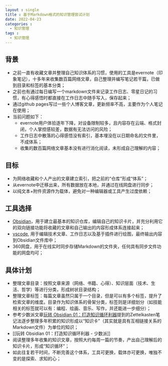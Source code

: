 ```yaml
---
layout : single
title : 基于Markdown格式的知识管理尝试计划
date: 2022-04-23
categories : 
  - 知识管理
tags : 
  - 知识管理
---
```


## 背景
- 之前一直有收藏文章并整理自己知识体系的习惯，使用的工具是evernote（印象笔记），十多年来收集数百篇网络文章，自己整理并编写笔记若干篇，已做到目录和标签的基本分类；
- 之前也有通过每日编写一个markdown文件来记录工作日志、零星日记的习惯，有心得感悟时都直接在工作日志中随手写入，保存起来；
- 通过github pages写过一些个人博客文章，更新频率不高，主要作为个人笔记在使用；
- 当前问题如下：
	- evernote用户体验逐年下降，对设备限制较多，且内容存在云端、格式封闭，个人掌控感较差，数据有无法访问的风险；
	- 工作日志中散落的心得感悟没有索引，基本埋没在以日期命名的文件里，不成体系；
	- 收集的数百篇网络文章基本没有进行消化阅读，未形成自己理解的内容；

## 目标
- 为网络收藏和个人产出的文章建立索引，把之前的“仓库”形成“体系”；
- 从evernote中迁移出来，所有数据放在本地，并通过在线网盘进行同步；
- 以纯文本+附件资源作为载体，避免对一种编辑器或工具产生过度依赖；

## 工具选择
- [Obsidian](https://obsidian.md/)，用于建立最基本的知识仓库，编辑自己的知识卡片，并充分利用它的双向链接功能将收藏的文章和自己输出的内容形成体系连接起来；
- [vscode](https://code.visualstudio.com/), 用于编辑技术文章、工作日志以及基于插件进行绘图，最终输出内容到Obsidian文件库中；
- 360网盘，用于在线实时同步存储Markdown的文件夹，任何具有同步文件功能的网盘均可；

## 具体计划
- 整理文章目录：按照文章来源（网络、书籍、心得）、知识层面（技术、生活、哲学）等进行分类，形成树状目录结构；
- 整理文章标签：每篇文章虽然只属于一个目录，但是可以有多个标签，提升了检索文章的维度。目录作为知识体系的骨架分类，标签则是详细划分（如技能相关的标签就可以有：编程、绘画、音乐、写作，并还能进一步细分）；
- 参考少数派文章[玩转 Obsidian 01：打造知识循环利器](https://sspai.com/post/62414)提到的Zettelkasten笔记法逐步整理多年积累的知识形成以“知识卡”（其实就是具有互相链接关系的Markdown文件）为单位的知识；
- [[玩转 Obsidian 01：打造知识循环利器 - 少数派]]
- 阅读整理多年收集的知识文章，按照大约每周一篇的节奏，产出自己理解后的知识卡片，形成“知识循环”；
- 如此往复若干时间，不断完善这个体系，工具可更换，载体亦可更换，唯独不变的是探索、求知的心；